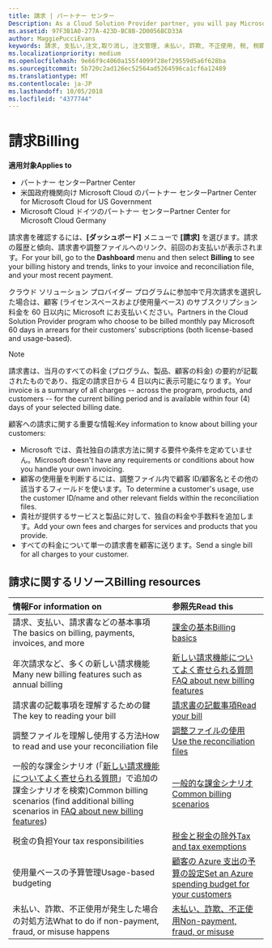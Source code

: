 ```yaml
---
title: 請求 | パートナー センター
Description: As a Cloud Solution Provider partner, you will pay Microsoft 60 days in arrears for the license-based and usage-based subscriptions of your customers.
ms.assetid: 97F3B1A0-277A-423D-BC8B-2D0056BCD33A
author: MaggiePucciEvans
keywords: 請求, 支払い,注文,取り消し, 注文管理, 未払い, 詐欺, 不正使用, 税, 税額控除, 調整ファイル, 調整用のファイル
ms.localizationpriority: medium
ms.openlocfilehash: 9e66f9c4060a155f4099f28ef29559d5a6f628ba
ms.sourcegitcommit: 5b720c2ad126ec52564ad5264596ca1cf6a12489
ms.translationtype: MT
ms.contentlocale: ja-JP
ms.lasthandoff: 10/05/2018
ms.locfileid: "4377744"
---
```

# <a name="billing"></a><span data-ttu-id="5b705-103">請求</span><span class="sxs-lookup"><span data-stu-id="5b705-103">Billing</span></span>

**<span data-ttu-id="5b705-104">適用対象</span><span class="sxs-lookup"><span data-stu-id="5b705-104">Applies to</span></span>**

-  <span data-ttu-id="5b705-105">パートナー センター</span><span class="sxs-lookup"><span data-stu-id="5b705-105">Partner Center</span></span>
-  <span data-ttu-id="5b705-106">米国政府機関向け Microsoft Cloud のパートナー センター</span><span class="sxs-lookup"><span data-stu-id="5b705-106">Partner Center for Microsoft Cloud for US Government</span></span>
-  <span data-ttu-id="5b705-107">Microsoft Cloud ドイツのパートナー センター</span><span class="sxs-lookup"><span data-stu-id="5b705-107">Partner Center for Microsoft Cloud Germany</span></span>

<span data-ttu-id="5b705-108">請求書を確認するには、**[ダッシュボード]** メニューで **[請求]** を選びます。請求の履歴と傾向、請求書や調整ファイルへのリンク、前回のお支払いが表示されます。</span><span class="sxs-lookup"><span data-stu-id="5b705-108">For your bill, go to the **Dashboard** menu and then select **Billing** to see your billing history and trends, links to your invoice and reconciliation file, and your most recent payment.</span></span>

<span data-ttu-id="5b705-109">クラウド ソリューション プロバイダー プログラムに参加中で月次請求を選択した場合は、顧客 (ライセンスベースおよび使用量ベース) のサブスクリプション料金を 60 日以内に Microsoft にお支払いください。</span><span class="sxs-lookup"><span data-stu-id="5b705-109">Partners in the Cloud Solution Provider program who choose to be billed monthly pay Microsoft 60 days in arrears for their customers' subscriptions (both license-based and usage-based).</span></span>

> [!NOTE]  
> <span data-ttu-id="5b705-110">請求書は、当月のすべての料金 (プログラム、製品、顧客の料金) の要約が記載されたものであり、指定の請求日から 4 日以内に表示可能になります。</span><span class="sxs-lookup"><span data-stu-id="5b705-110">Your invoice is a summary of all charges -- across the program, products, and customers -- for the current billing period and is available within four (4) days of your selected billing date.</span></span>

<span data-ttu-id="5b705-111">顧客への請求に関する重要な情報:</span><span class="sxs-lookup"><span data-stu-id="5b705-111">Key information to know about billing your customers:</span></span>

-   <span data-ttu-id="5b705-112">Microsoft では、貴社独自の請求方法に関する要件や条件を定めていません。</span><span class="sxs-lookup"><span data-stu-id="5b705-112">Microsoft doesn't have any requirements or conditions about how you handle your own invoicing.</span></span>
-   <span data-ttu-id="5b705-113">顧客の使用量を判断するには、調整ファイル内で顧客 ID/顧客名とその他の該当するフィールドを使います。</span><span class="sxs-lookup"><span data-stu-id="5b705-113">To determine a customer's usage, use the customer ID/name and other relevant fields within the reconciliation files.</span></span>
-   <span data-ttu-id="5b705-114">貴社が提供するサービスと製品に対して、独自の料金や手数料を追加します。</span><span class="sxs-lookup"><span data-stu-id="5b705-114">Add your own fees and charges for services and products that you provide.</span></span>
-   <span data-ttu-id="5b705-115">すべての料金について単一の請求書を顧客に送ります。</span><span class="sxs-lookup"><span data-stu-id="5b705-115">Send a single bill for all charges to your customer.</span></span>

## <a name="billing-resources"></a><span data-ttu-id="5b705-116">請求に関するリソース</span><span class="sxs-lookup"><span data-stu-id="5b705-116">Billing resources</span></span>
|**<span data-ttu-id="5b705-117">情報</span><span class="sxs-lookup"><span data-stu-id="5b705-117">For information on</span></span>**   |**<span data-ttu-id="5b705-118">参照先</span><span class="sxs-lookup"><span data-stu-id="5b705-118">Read this</span></span>**    |
|:-----------------------------|:-----------------|
|<span data-ttu-id="5b705-119">請求、支払い、請求書などの基本事項</span><span class="sxs-lookup"><span data-stu-id="5b705-119">The basics on billing, payments, invoices, and  more</span></span>   |[<span data-ttu-id="5b705-120">課金の基本</span><span class="sxs-lookup"><span data-stu-id="5b705-120">Billing basics</span></span>](billing-basics.md)
|<span data-ttu-id="5b705-121">年次請求など、多くの新しい請求機能</span><span class="sxs-lookup"><span data-stu-id="5b705-121">Many new billing features such as annual billing</span></span>   |[<span data-ttu-id="5b705-122">新しい請求機能についてよく寄せられる質問</span><span class="sxs-lookup"><span data-stu-id="5b705-122">FAQ about new billing features</span></span>](faq-about-new-billing-features.md)|
|<span data-ttu-id="5b705-123">請求書の記載事項を理解するための鍵</span><span class="sxs-lookup"><span data-stu-id="5b705-123">The key to reading your bill</span></span>   |[<span data-ttu-id="5b705-124">請求書の記載事項</span><span class="sxs-lookup"><span data-stu-id="5b705-124">Read your bill</span></span>](read-your-bill.md)   |
|<span data-ttu-id="5b705-125">調整ファイルを理解し使用する方法</span><span class="sxs-lookup"><span data-stu-id="5b705-125">How to read and use your reconciliation file</span></span>   |[<span data-ttu-id="5b705-126">調整ファイルの使用</span><span class="sxs-lookup"><span data-stu-id="5b705-126">Use the reconciliation files</span></span>](use-the-reconciliation-files.md)|
|<span data-ttu-id="5b705-127">一般的な課金シナリオ (「[新しい請求機能についてよく寄せられる質問](faq-about-new-billing-features.md)」で追加の課金シナリオを検索)</span><span class="sxs-lookup"><span data-stu-id="5b705-127">Common billing scenarios (find additional billing scenarios in [FAQ about new billing features](faq-about-new-billing-features.md))</span></span>|[<span data-ttu-id="5b705-128">一般的な課金シナリオ</span><span class="sxs-lookup"><span data-stu-id="5b705-128">Common billing scenarios</span></span>](common-billing-scenarios.md)|
|<span data-ttu-id="5b705-129">税金の負担</span><span class="sxs-lookup"><span data-stu-id="5b705-129">Your tax responsibilities</span></span>   | [<span data-ttu-id="5b705-130">税金と税金の除外</span><span class="sxs-lookup"><span data-stu-id="5b705-130">Tax and tax exemptions</span></span>](tax-and-tax-exemptions.md)|
|<span data-ttu-id="5b705-131">使用量ベースの予算管理</span><span class="sxs-lookup"><span data-stu-id="5b705-131">Usage-based budgeting</span></span>    |[<span data-ttu-id="5b705-132">顧客の Azure 支出の予算の設定</span><span class="sxs-lookup"><span data-stu-id="5b705-132">Set an Azure spending budget for your customers</span></span>](set-an-azure-spending-budget-for-your-customers.md)|
|<span data-ttu-id="5b705-133">未払い、詐欺、不正使用が発生した場合の対処方法</span><span class="sxs-lookup"><span data-stu-id="5b705-133">What to do if non-payment, fraud, or misuse happens</span></span>   |[<span data-ttu-id="5b705-134">未払い、詐欺、不正使用</span><span class="sxs-lookup"><span data-stu-id="5b705-134">Non-payment, fraud, or misuse</span></span>](non-payment--fraud--or-misuse.md)|




















